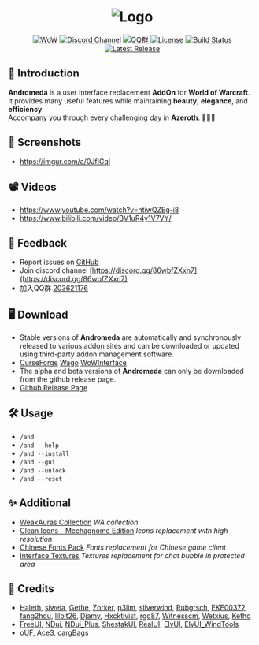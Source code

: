 <div align="center">

# ![Logo](https://i.imgur.com/Ap439Tr.png)
[![WoW](https://img.shields.io/badge/WoW-Retail-f6e36a)]()
[![Discord Channel](https://img.shields.io/discord/242811601260904450?color=7289DA&label=Discord)](https://discord.gg/86wbfZXxn7)
[![QQ群](https://img.shields.io/badge/QQ群-203621176-f66a8d)](https://qm.qq.com/cgi-bin/qm/qr?k=ogz72zoE_fczw2Umsma71XALjWitQ3zk)
[![License](https://img.shields.io/github/license/neotpravlennoye/andromeda)](https://github.com/neotpravlennoye/andromeda/blob/development/LICENSE)
[![Build Status](https://img.shields.io/github/workflow/status/neotpravlennoye/andromeda/Release)](https://github.com/neotpravlennoye/andromeda/actions)
[![Latest Release](https://img.shields.io/github/v/release/neotpravlennoye/andromeda)](https://github.com/neotpravlennoye/andromeda/releases)

</div>


## 📜 Introduction
**Andromeda** is a user interface replacement **AddOn** for **World of Warcraft**.  
It provides many useful features while maintaining **beauty**, **elegance**, and **efficiency**.  
Accompany you through every challenging day in **Azeroth**. 💖💖💖

## 📸 Screenshots
*  https://imgur.com/a/0JfIGql

## 📽️ Videos
*  https://www.youtube.com/watch?v=ntiwQZEg-i8
*  https://www.bilibili.com/video/BV1uR4y1V7VY/

## 💬 Feedback
*  Report issues on [GitHub](https://github.com/Solor/FreeUI/issues)
*  Join discord channel [https://discord.gg/86wbfZXxn7](https://discord.gg/86wbfZXxn7)
*  加入QQ群 [203621176](https://qm.qq.com/cgi-bin/qm/qr?k=ogz72zoE_fczw2Umsma71XALjWitQ3zk)

## 🖥 Download
*  Stable versions of **Andromeda** are automatically and synchronously released to various addon sites and can be downloaded or updated using third-party addon management software.
*  [CurseForge](https://www.curseforge.com/wow/addons/freeui) [Wago](https://addons.wago.io/addons/freeui) [WoWInterface](https://www.wowinterface.com/downloads/info23258-FreeUI.html#info)
*  The alpha and beta versions of **Andromeda** can only be downloaded from the github release page.
*  [Github Release Page](https://github.com/Solor/FreeUI/releases)

## 🛠 Usage
*  `/and`
*  `/and --help`
*  `/and --install`
*  `/and --gui`
*  `/and --unlock`
*  `/and --reset`

## ✨ Additional
*  [WeakAuras Collection](https://wago.io/WloMMMBpx) *WA collection*
*  [Clean Icons - Mechagnome Edition](https://github.com/AcidWeb/Clean-Icons-Mechagnome-Edition) *Icons replacement with high resolution*
*  [Chinese Fonts Pack](https://1drv.ms/u/s!AocaDk73Gt7sgrk6bdKqfZGZQMQA2Q?e=QwjHh2) *Fonts replacement for Chinese game client*
*  [Interface Textures](https://1drv.ms/u/s!AocaDk73Gt7sgrlAYVUKxYvs3pCGFg?e=KpJOfv) *Textures replacement for chat bubble in protected area*

## 🥂 Credits
*  [Haleth](https://github.com/Haleth), [siweia](https://github.com/siweia), [Gethe](https://github.com/Gethe), [Zorker](https://github.com/zorker), [p3lim](https://github.com/p3lim), [silverwind](https://github.com/silverwind), [Rubgrsch](https://github.com/Rubgrsch), [EKE00372](https://github.com/EKE00372), [fang2hou](https://github.com/fang2hou), [lilbit26](https://github.com/lilbit26), [Djamy](https://github.com/Djamy), [Hxcktivist](https://github.com/Hxcktivist), [rgd87](https://github.com/rgd87), [Witnesscm](https://github.com/Witnesscm), [Wetxius](https://github.com/Wetxius), [Ketho](https://github.com/Ketho)
*  [FreeUI](https://github.com/Haleth/FreeUI), [NDui](https://github.com/siweia/NDui), [NDui_Plus](https://github.com/Witnesscm/NDui_Plus), [ShestakUI](https://github.com/Shestak/ShestakUI), [RealUI](https://github.com/RealUI/RealUI), [ElvUI](https://github.com/tukui-org/ElvUI), [ElvUI_WindTools](https://github.com/fang2hou/ElvUI_WindTools)
*  [oUF](https://github.com/oUF-wow/oUF), [Ace3](https://www.wowace.com/projects/ace3), [cargBags](https://github.com/cschomburg/cargBags)

